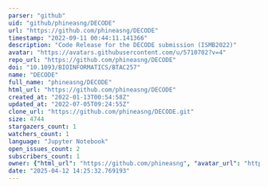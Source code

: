 ```yaml
---
parser: "github"
uid: "github/phineasng/DECODE"
url: "https://github.com/phineasng/DECODE"
timestamp: "2022-09-11 00:44:11.141366"
description: "Code Release for the DECODE submission (ISMB2022)"
avatar: "https://avatars.githubusercontent.com/u/5710702?v=4"
repo_url: "https://github.com/phineasng/DECODE"
doi: "10.1093/BIOINFORMATICS/BTAC257"
name: "DECODE"
full_name: "phineasng/DECODE"
html_url: "https://github.com/phineasng/DECODE"
created_at: "2022-01-13T00:54:58Z"
updated_at: "2022-07-05T09:24:55Z"
clone_url: "https://github.com/phineasng/DECODE.git"
size: 4744
stargazers_count: 1
watchers_count: 1
language: "Jupyter Notebook"
open_issues_count: 2
subscribers_count: 1
owner: {"html_url": "https://github.com/phineasng", "avatar_url": "https://avatars.githubusercontent.com/u/5710702?v=4", "login": "phineasng", "type": "User"}
date: "2025-04-12 14:25:32.769193"
---
```

